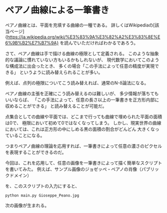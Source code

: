 # ペアノ曲線による一筆書き

ペアノ曲線とは、平面を充填する曲線の一種である。
詳しくはWikipediaの[該当ページ]{https://ja.wikipedia.org/wiki/%E3%83%9A%E3%82%A2%E3%83%8E%E6%9B%B2%E7%B7%9A}
を読んでいただければわかるであろう。

さて、ペアノ曲線は手で描ける曲線の極限として定義される。
このような抽象的な議論に慣れていない方もいるかもしれないが、
現代数学においてこのような構成法に出会ったとき、
多くの場合「この手法によって任意の精度が実現できる」
というように読み替えられることが多い。

例えば、点列の極限についてこう読み替えれば、通常のN-δ論法になる。

ペアノ曲線の主張を正確にこう読み替えるのは難しいが、
多少情報が落ちてもいいならば、
「この手法によって、任意の長さ以上の一筆書きを正方形内部に収めることができる」
と読み替えることが可能だ。

点集合としての曲線や平面では、どこまで行っても曲線で埋められた平面の面積は0で、
極限において初めて0ではなくなってしまう。
しかし、現実世界の曲線においては、これは正方形の中にしめる黒の面積の割合がどんどん
大きくなっていることになる。

つまりペアノ曲線の理論を応用すれば、一筆書きによって任意の濃さのピクセルを表現することができるのだ。

今回は、これを応用して、任意の画像を一筆書きによって描く簡単なスクリプトを書いてみた。
例えば、サンプル画像のジョゼッぺ・ペアノの肖像（パブリックドメイン）

を、このスクリプトの入力にすると、

`python main.py Gioseppe_Peano.jpg`

次の画像が生まれる。


